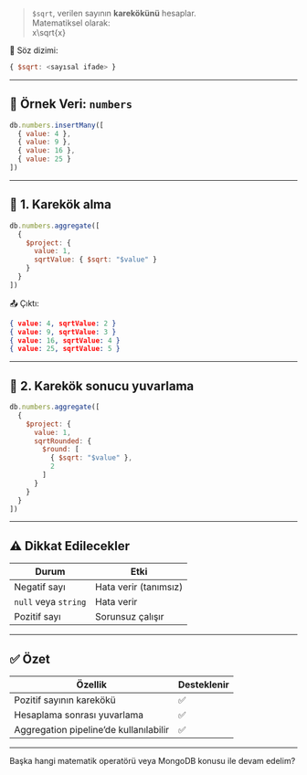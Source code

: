 
> `$sqrt`, verilen sayının **karekökünü** hesaplar.  
> Matematiksel olarak:  
> x\sqrt{x}

📌 Söz dizimi:

```js
{ $sqrt: <sayısal ifade> }
```

---

## 📁 Örnek Veri: `numbers`

```js
db.numbers.insertMany([
  { value: 4 },
  { value: 9 },
  { value: 16 },
  { value: 25 }
])
```

---

## 📌 1. Karekök alma

```js
db.numbers.aggregate([
  {
    $project: {
      value: 1,
      sqrtValue: { $sqrt: "$value" }
    }
  }
])
```

📤 Çıktı:

```json
{ value: 4, sqrtValue: 2 }
{ value: 9, sqrtValue: 3 }
{ value: 16, sqrtValue: 4 }
{ value: 25, sqrtValue: 5 }
```

---

## 📌 2. Karekök sonucu yuvarlama

```js
db.numbers.aggregate([
  {
    $project: {
      value: 1,
      sqrtRounded: {
        $round: [
          { $sqrt: "$value" },
          2
        ]
      }
    }
  }
])
```

---

## ⚠️ Dikkat Edilecekler

|Durum|Etki|
|---|---|
|Negatif sayı|Hata verir (tanımsız)|
|`null` veya `string`|Hata verir|
|Pozitif sayı|Sorunsuz çalışır|

---

## ✅ Özet

|Özellik|Desteklenir|
|---|---|
|Pozitif sayının karekökü|✅|
|Hesaplama sonrası yuvarlama|✅|
|Aggregation pipeline’de kullanılabilir|✅|

---

Başka hangi matematik operatörü veya MongoDB konusu ile devam edelim?